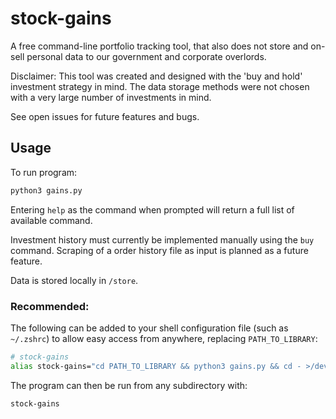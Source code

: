 # stock-gains

A free command-line portfolio tracking tool, that also does not store and on-sell personal data to our government and corporate overlords.

Disclaimer: This tool was created and designed with the 'buy and hold' investment strategy in mind. 
The data storage methods were not chosen with a very large number of investments in mind.

See open issues for future features and bugs.

## Usage

To run program:
```sh
python3 gains.py
```

Entering `help` as the command when prompted will return a full list of available command.

Investment history must currently be implemented manually using the `buy` command. Scraping of a order history file as input is planned
as a future feature.

Data is stored locally in `/store`.

### Recommended:

The following can be added to your shell configuration file (such as `~/.zshrc`) to allow easy access from anywhere, replacing `PATH_TO_LIBRARY`:
```sh
# stock-gains
alias stock-gains="cd PATH_TO_LIBRARY && python3 gains.py && cd - >/dev/null"
```

The program can then be run from any subdirectory with:
```sh
stock-gains
```
